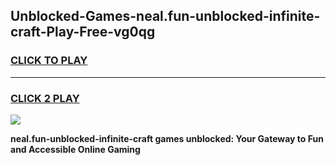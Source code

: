 
## Unblocked-Games-neal.fun-unblocked-infinite-craft-Play-Free-vg0qg
<h3>
<a href="https://premium76.site?title=neal.fun-unblocked-infinite-craft&ref=24M">CLICK TO PLAY</a></h3>
<hr>

<h3>
<a href="https://premium76.site?title=neal.fun-unblocked-infinite-craft&ref=24M">CLICK 2 PLAY</a>
  
</h3>

<a href="https://premium76.site?title=neal.fun-unblocked-infinite-craft&ref=24M"><img src="https://clearcache.store/games.png"></a>


**neal.fun-unblocked-infinite-craft games unblocked: Your Gateway to Fun and Accessible Online Gaming**

